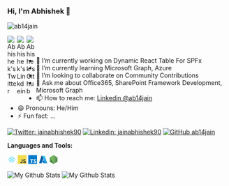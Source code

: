 ### Hi, I'm Abhishek 👋

<p align="left"> <img src="https://komarev.com/ghpvc/?username=ab14jain&label=Views&color=green&style=plastic" alt="ab14jain" /> </p>

<a href="https://twitter.com/jainabhishek90" target="_blank">
  <img align="left" alt="Abhishek's Twitter" width="22px" src="https://cdn.jsdelivr.net/npm/simple-icons@v3/icons/twitter.svg" />
</a>
<a href="https://www.linkedin.com/in/jainabhishek90/" target="_blank">
  <img align="left" alt="Abhishek's Linkdein" width="22px" src="https://cdn.jsdelivr.net/npm/simple-icons@v3/icons/linkedin.svg" />
</a>
<a href="https://github.com/ab14jain" target="_blank">
  <img align="left" alt="Abhishek's Github" width="22px" src="https://cdn.jsdelivr.net/npm/simple-icons@v3/icons/github.svg" />
</a>


<br/>
<br/>

- 🔭 I’m currently working on Dynamic React Table For SPFx
- 🌱 I’m currently learning Microsoft Graph, Azure
- 👯 I’m looking to collaborate on Community Contributions
- 💬 Ask me about Office365, SharePoint Framework Development, Microsoft Graph
- 📫 How to reach me: [Linkedin @ab14jain](www.linkedin.com/in/jainabhishek90)
- 😄 Pronouns: He/Him
- ⚡ Fun fact: ...

[![Twitter: jainabhishek90](https://img.shields.io/twitter/follow/jainabhishek24?style=social)](https://twitter.com/jainabhishek90)
[![Linkedin: jainabhishek90](https://img.shields.io/badge/-ab14jain-blue?style=flat-square&logo=Linkedin&logoColor=white&link=https://www.linkedin.com/in/jainabhishek90/)](https://www.linkedin.com/in/jainabhishek90/)
[![GitHub ab14jain](https://img.shields.io/github/followers/ab14jain?label=follow&style=social)](https://github.com/ab14jain)

**Languages and Tools:**  

<code><img height="20" src="https://raw.githubusercontent.com/github/explore/80688e429a7d4ef2fca1e82350fe8e3517d3494d/topics/react/react.png"></code>
<code><img height="20" src="https://raw.githubusercontent.com/github/explore/80688e429a7d4ef2fca1e82350fe8e3517d3494d/topics/javascript/javascript.png"></code>
<code><img height="20" src="https://raw.githubusercontent.com/github/explore/80688e429a7d4ef2fca1e82350fe8e3517d3494d/topics/typescript/typescript.png"></code>
<code><img height="20" src="https://raw.githubusercontent.com/github/explore/80688e429a7d4ef2fca1e82350fe8e3517d3494d/topics/azure/azure.png"></code>
<code><img height="20" src="https://raw.githubusercontent.com/github/explore/80688e429a7d4ef2fca1e82350fe8e3517d3494d/topics/nodejs/nodejs.png"></code>  


![My Github Stats](https://github-readme-stats.vercel.app/api/top-langs/?username=ab14jain&hide_langs_below=1&show_icons=true)
![My Github Stats](https://github-readme-stats.vercel.app/api?username=ab14jain&show_icons=true)
